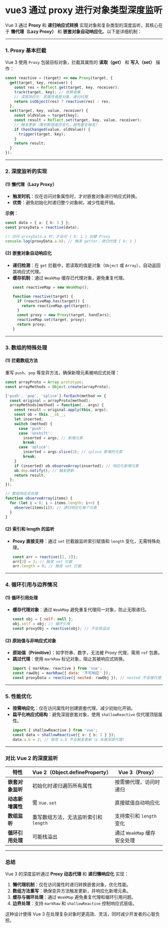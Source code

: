 # vue3 通过 proxy 进行对象类型深度监听
Vue 3 通过 **Proxy** 和 **递归响应式转换** 实现对象和复杂类型的深度监听，其核心在于 **懒代理（Lazy Proxy）** 和 **嵌套对象自动响应化**。以下是详细机制：

---

### **1. Proxy 基本拦截**
Vue 3 使用 `Proxy` 包装目标对象，拦截其属性的 **读取（get）** 和 **写入（set）** 操作：
```javascript
const reactive = (target) => new Proxy(target, {
  get(target, key, receiver) {
    const res = Reflect.get(target, key, receiver);
    track(target, key); // 依赖收集
    // 深度响应化：若属性值是对象，递归代理
    return isObject(res) ? reactive(res) : res;
  },
  set(target, key, value, receiver) {
    const oldValue = target[key];
    const result = Reflect.set(target, key, value, receiver);
    // 触发更新（需判断值是否变化，避免重复触发）
    if (hasChanged(value, oldValue)) {
      trigger(target, key);
    }
    return result;
  }
});
```

---

### **2. 深度监听的实现**
#### **(1) 懒代理（Lazy Proxy）**
- **触发时机**：仅在访问对象属性时，才对嵌套对象进行响应式转换。  
- **优势**：避免初始化时递归整个对象树，减少性能开销。

**示例**：
```javascript
const data = { a: { b: 1 } };
const proxyData = reactive(data);

// 访问 proxyData.a 时，才会对 { b: 1 } 创建 Proxy
console.log(proxyData.a.b); // 触发 getter，递归代理 { b: 1 }
```

#### **(2) 嵌套对象自动响应化**
- **递归检测**：在 `get` 拦截中，若读取的值是对象（`Object` 或 `Array`），自动返回其响应式代理。
- **缓存机制**：通过 `WeakMap` 缓存已代理对象，避免重复代理。
  ```javascript
  const reactiveMap = new WeakMap();

  function reactive(target) {
    if (reactiveMap.has(target)) {
      return reactiveMap.get(target);
    }
    const proxy = new Proxy(target, handlers);
    reactiveMap.set(target, proxy);
    return proxy;
  }
  ```

---

### **3. 数组的特殊处理**
#### **(1) 拦截数组方法**
重写 `push`、`pop` 等变异方法，确保新增元素被响应式处理：
```javascript
const arrayProto = Array.prototype;
const arrayMethods = Object.create(arrayProto);

['push', 'pop', 'splice'].forEach(method => {
  const original = arrayProto[method];
  arrayMethods[method] = function(...args) {
    const result = original.apply(this, args);
    const ob = this.__ob__;
    let inserted;
    switch (method) {
      case 'push':
      case 'unshift':
        inserted = args; // 新增元素
        break;
      case 'splice':
        inserted = args.slice(2); // splice 新增的元素
        break;
    }
    if (inserted) ob.observeArray(inserted); // 响应化新增元素
    ob.dep.notify(); // 触发更新
    return result;
  };
});

// 数组响应式处理
function observeArray(items) {
  for (let i = 0; i < items.length; i++) {
    observe(items[i]); // 递归响应化每个元素
  }
}
```

#### **(2) 索引和 length 的监听**
- **Proxy 直接支持**：通过 `set` 拦截器监听索引赋值和 `length` 变化，无需特殊处理。
  ```javascript
  const arr = reactive([1, 2]);
  arr[2] = 3; // 触发 set 拦截
  arr.length = 0; // 触发 set 拦截
  ```

---

### **4. 循环引用与边界情况**
#### **(1) 循环引用处理**
- **缓存代理对象**：通过 `WeakMap` 避免重复代理同一对象，防止无限递归。
  ```javascript
  const obj = { self: null };
  obj.self = obj; // 循环引用
  const proxyObj = reactive(obj); // 不会栈溢出
  ```

#### **(2) 原始值与非响应式对象**
- **原始值（Primitive）**：如字符串、数字，无法被 Proxy 代理，需用 `ref` 包裹。
- **跳过代理**：使用 `markRaw` 标记对象，阻止其被响应式转换。
  ```javascript
  import { markRaw, reactive } from 'vue';
  const rawObj = markRaw({ data: '不可响应' });
  const proxyData = reactive({ nested: rawObj }); // nested 不会被代理
  ```

---

### **5. 性能优化**
- **按需响应化**：仅在访问属性时创建嵌套代理，减少初始化开销。
- **扁平化响应式结构**：避免深层嵌套对象，使用 `shallowReactive` 仅代理顶层属性。
  ```javascript
  import { shallowReactive } from 'vue';
  const data = shallowReactive({ a: { b: 1 } });
  data.a.b = 2; // 修改 a.b 不会触发更新（a 未被深度代理）
  ```

---

### **对比 Vue 2 的深度监听**
| **特性**               | **Vue 2（Object.defineProperty）**      | **Vue 3（Proxy）**                     |
|------------------------|----------------------------------------|----------------------------------------|
| **嵌套对象监听**        | 初始化时递归遍历所有属性               | 按需懒代理，访问时递归                 |
| **动态新增属性**        | 需 `Vue.set`                           | 直接赋值自动响应化                     |
| **数组监听**           | 重写数组方法，无法监听索引和 `length`  | 支持索引和 `length` 变化               |
| **循环引用处理**        | 可能栈溢出                             | 通过 `WeakMap` 缓存安全处理            |

---

### **总结**
Vue 3 的深度监听通过 **Proxy 动态代理** 和 **递归懒响应化** 实现：
1. **懒代理机制**：仅在访问属性时递归转换嵌套对象，优化性能。
2. **数组方法重写**：确保变异方法触发更新，并响应化新增元素。
3. **缓存与循环处理**：通过 `WeakMap` 避免重复代理和循环引用问题。
4. **边界处理**：支持 `markRaw` 和 `shallowReactive` 控制响应式层级。

这种设计使得 Vue 3 在处理复杂对象时更高效、灵活，同时减少开发者的心智负担。